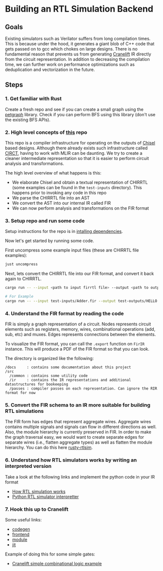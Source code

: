 # Building an RTL Simulation Backend

## Goals

Existing simulators such as Verilator suffers from long compilation times.
This is because under the hood, it generates a giant blob of C++ code that gets passed on to gcc which chokes on large designs.
There is no fundamental reason that prevents us from generating [Cranelift](https://cranelift.dev) IR directly from the circuit representation.
In addition to decreasing the compilation time, we can further work on performance optimizations such as deduplication and vectorization in the future.


## Steps

### 1. Get familiar with Rust

Create a fresh repo and see if you can create a small graph using the [petgraph](https://docs.rs/petgraph/latest/petgraph/) library.
Check if you can perform BFS using this library (don't use the existing BFS APIs).

### 2. High level concepts of [this](https://github.com/joonho3020/ripple-ir) repo

This repo is a compiler infrastructure for operating on the outputs of [Chisel](https://www.chisel-lang.org) based designs.
Although there already exists such infrastructure called [CIRCT](https://circt.llvm.org), having to work with MLIR can be daunting.
We try to create a cleaner intermediate representation so that it is easier to perform circuit analysis and transformations.

The high level overview of what happens is this:

- We elaborate Chisel and obtain a textual representation of CHIRRTL (some examples can be found in the `test-inputs` directory). This happens prior to invoking any code in this repo
- We parse the CHIRRTL file into an AST
- We convert the AST into our internal IR called FIR
- We can now perform analysis and transformations on the FIR format

### 3. Setup repo and run some code

Setup instructions for the repo is in [intalling dependencies](https://github.com/joonho3020/ripple-ir?tab=readme-ov-file#prerequisites).

Now let's get started by running some code.

First uncompress some example input files (these are CHIRRTL file examples):

```bash
just uncompress
```

Next, lets convert the CHIRRTL file into our FIR format, and convert it back again to CHIRRTL.

```bash
cargo run -- --input <path to input firrtl file> --output <path to output firrtl file> --firrtl-version chirrtl

# For Example
cargo run -- --input test-inputs/Adder.fir --output test-outputs/HELLO.fir --firrtl-version chirrtl
```


### 4. Understand the FIR format by reading the code

FIR is simply a graph representation of a circuit.
Nodes represents circuit elements such as registers, memory, wires, combinational operations (add, sub, etc) and muxes.
Edges represents connections between the elements.

To visualize the FIR format, you can call the `.export` function on `FirIR` instance.
This will produce a PDF of the FIR format so that you can look.

The directory is organized like the following:

```
/docs     : contains some documentation about this project
/src
  /common : contains some utility code
  /ir     : contains the IR representations and additional datastructures for bookeeping
  /passes : compiler passes on each representation. Can ignore the RIR format for now
```


### 5. Convert the FIR schema to an IR more suitable for building RTL simulations

The FIR form has edges that represent aggregate wires.
Aggregate wires contains multiple signals and signals can flow in different directions as well.
Also, the module hierarchy is currently preserved in FIR.
In order to make the graph traversal easy, we would want to create separate edges for separate wires (i.e., flatten aggregate types) as well as flatten the module hierarchy.
You can do this here [rusty-rtlsim](https://github.com/joonho3020/rusty-rtlsim).

### 6. Understand how RTL simulators works by writing an interpreted version


Take a look at the following links and implement the python code in your IR format

- [How RTL simulation works](https://joonho3020.github.io/articles/rtl-simulation.html)
- [Python RTL simulator interpretter](https://github.com/evanjyli/chisel-examples/blob/main/simulator_2.py)

### 7. Hook this up to Cranelift

Some useful links:

- [codegen](https://docs.rs/cranelift-codegen/latest/cranelift_codegen/)
- [frontend](https://docs.rs/cranelift-frontend/latest/cranelift_frontend/)
- [module](https://docs.rs/cranelift-module/latest/cranelift_module/)
- [jit](https://docs.rs/cranelift-jit/latest/cranelift_jit/)

Example of doing this for some simple gates:

- [Cranelift simple combinational logic example](https://github.com/joonho3020/rusty-rtlsim/blob/main/src/main.rs)
